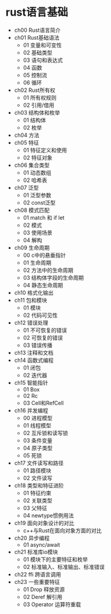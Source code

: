 # rust语言基础

- ch00 Rust语言简介
- ch01 Rust基础语法
  - 01 变量和可变性
  - 02 基础类型
  - 03 语句和表达式
  - 04 函数
  - 05 控制流
  - 06 循环
- ch02 Rust所有权
  - 01 所有权规则
  - 02 引用/借用
- ch03 结构体和枚举
  - 01 结构体
  - 02 枚举
- ch04 方法
- ch05 特征
  - 01 特征定义和使用
  - 02 特征对象
- ch06 集合类型
  - 01 动态数组
  - 02 哈希表
- ch07 泛型
  - 01 泛型参数
  - 02 const泛型
- ch08 模式匹配
  - 01 match 和 if let
  - 02 模式
  - 03 使用场景
  - 04 解构
- ch09 生命周期
  - 00 c中的悬垂指针
  - 01 生命周期
  - 02 方法中的生命周期
  - 03 结构体字段的生命周期
  - 04 静态生命周期
- ch10 格式化输出
- ch11 包和模块
  - 01 模块
  - 02 代码可见性
- ch12 错误处理
  - 01 不可恢复的错误
  - 02 可恢复的错误
  - 03 错误传播
- ch13 注释和文档
- ch14 函数式编程
  - 01 闭包
  - 02 迭代器
- ch15 智能指针
  - 01 Box
  - 02 Rc
  - 03 Cell和RefCell
- ch16 并发编程
  - 00 进程模型
  - 01 线程模型
  - 02 互斥锁和读写锁
  - 03 条件变量
  - 04 原子类型
  - 05 死锁
- ch17 文件读写和路径
  - 01 路径模块
  - 02 文件读写
- ch18 类型和特征进阶
  - 01 特征约束
  - 02 关联类型
  - 03 父特征
  - 04 newtype惯例用法
- ch19 面向对象设计的对比
  - c++与Rust在面向对象方面的对比
- ch20 异步编程
  - 01 async/await
- ch21 标准库io模块
  - 01 模块下的主要特征和枚举
  - 02 标准输入、标准输出、标准错误
- ch22 ffi 跨语言调用
- ch23 一些重要特征
  - 01 Drop 释放资源
  - 02 Deref 解引用
  - 03 Operator 运算符重载
